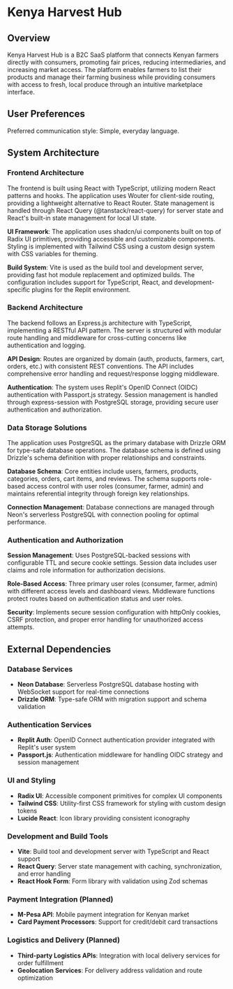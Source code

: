 # Kenya Harvest Hub

## Overview

Kenya Harvest Hub is a B2C SaaS platform that connects Kenyan farmers directly with consumers, promoting fair prices, reducing intermediaries, and increasing market access. The platform enables farmers to list their products and manage their farming business while providing consumers with access to fresh, local produce through an intuitive marketplace interface.

## User Preferences

Preferred communication style: Simple, everyday language.

## System Architecture

### Frontend Architecture
The frontend is built using React with TypeScript, utilizing modern React patterns and hooks. The application uses Wouter for client-side routing, providing a lightweight alternative to React Router. State management is handled through React Query (@tanstack/react-query) for server state and React's built-in state management for local UI state.

**UI Framework**: The application uses shadcn/ui components built on top of Radix UI primitives, providing accessible and customizable components. Styling is implemented with Tailwind CSS using a custom design system with CSS variables for theming.

**Build System**: Vite is used as the build tool and development server, providing fast hot module replacement and optimized builds. The configuration includes support for TypeScript, React, and development-specific plugins for the Replit environment.

### Backend Architecture
The backend follows an Express.js architecture with TypeScript, implementing a RESTful API pattern. The server is structured with modular route handling and middleware for cross-cutting concerns like authentication and logging.

**API Design**: Routes are organized by domain (auth, products, farmers, cart, orders, etc.) with consistent REST conventions. The API includes comprehensive error handling and request/response logging middleware.

**Authentication**: The system uses Replit's OpenID Connect (OIDC) authentication with Passport.js strategy. Session management is handled through express-session with PostgreSQL storage, providing secure user authentication and authorization.

### Data Storage Solutions
The application uses PostgreSQL as the primary database with Drizzle ORM for type-safe database operations. The database schema is defined using Drizzle's schema definition with proper relationships and constraints.

**Database Schema**: Core entities include users, farmers, products, categories, orders, cart items, and reviews. The schema supports role-based access control with user roles (consumer, farmer, admin) and maintains referential integrity through foreign key relationships.

**Connection Management**: Database connections are managed through Neon's serverless PostgreSQL with connection pooling for optimal performance.

### Authentication and Authorization
**Session Management**: Uses PostgreSQL-backed sessions with configurable TTL and secure cookie settings. Session data includes user claims and role information for authorization decisions.

**Role-Based Access**: Three primary user roles (consumer, farmer, admin) with different access levels and dashboard views. Middleware functions protect routes based on authentication status and user roles.

**Security**: Implements secure session configuration with httpOnly cookies, CSRF protection, and proper error handling for unauthorized access attempts.

## External Dependencies

### Database Services
- **Neon Database**: Serverless PostgreSQL database hosting with WebSocket support for real-time connections
- **Drizzle ORM**: Type-safe ORM with migration support and schema validation

### Authentication Services
- **Replit Auth**: OpenID Connect authentication provider integrated with Replit's user system
- **Passport.js**: Authentication middleware for handling OIDC strategy and session management

### UI and Styling
- **Radix UI**: Accessible component primitives for complex UI components
- **Tailwind CSS**: Utility-first CSS framework for styling with custom design tokens
- **Lucide React**: Icon library providing consistent iconography

### Development and Build Tools
- **Vite**: Build tool and development server with TypeScript and React support
- **React Query**: Server state management with caching, synchronization, and error handling
- **React Hook Form**: Form library with validation using Zod schemas

### Payment Integration (Planned)
- **M-Pesa API**: Mobile payment integration for Kenyan market
- **Card Payment Processors**: Support for credit/debit card transactions

### Logistics and Delivery (Planned)
- **Third-party Logistics APIs**: Integration with local delivery services for order fulfillment
- **Geolocation Services**: For delivery address validation and route optimization
